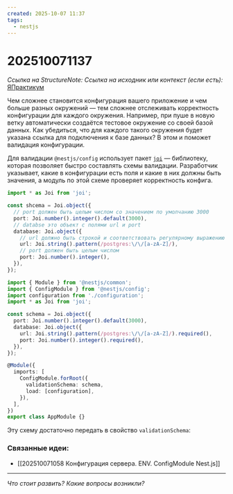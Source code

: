 ```yaml
---
created: 2025-10-07 11:37
tags:
  - nestjs
---
```

# 202510071137
*Ссылка на StructureNote:*
*Ссылка на исходник или контекст (если есть):* [ЯПрактикум](https://practicum.yandex.ru/trainer/backend-nodejs/lesson/64506ddc-7e9d-440a-acf6-bda3f77dd69f/)



Чем сложнее становится конфигурация вашего приложение и чем больше разных окружений — тем сложнее отслеживать корректность конфигурации для каждого окружения. Например, при пуше в новую ветку автоматически создаётся тестовое окружение со своей базой данных. Как убедиться, что для каждого такого окружения будет указана ссылка для подключения к базе данных? В этом и поможет валидация конфигурации.

Для валидации `@nestjs/config` использует пакет [`joi`](https://www.npmjs.com/package/joi) — библиотеку, которая позволяет быстро составлять схемы валидации. Разработчик указывает, какие в конфигурации есть поля и какие в них должны быть значения, а модуль по этой схеме проверяет корректность конфига.

```ts
import * as Joi from 'joi';

const shcema = Joi.object({
  // port должен быть целым числом со значением по умолчанию 3000
  port: Joi.number().integer().default(3000),
  // databse это объект с полями url и port
  database: Joi.object({
    // url должно быть строкой и соответствовать регулярному выражению
    url: Joi.string().pattern(/postgres:\/\/[a-zA-Z]/),
    // port должен быть целым числом
    port: Joi.number().integer(),
  }),
});
```

```ts
import { Module } from '@nestjs/common';
import { ConfigModule } from '@nestjs/config';
import configuration from './configuration';
import * as Joi from 'joi';

const schema = Joi.object({
  port: Joi.number().integer().default(3000),
  database: Joi.object({
    url: Joi.string().pattern(/postgres:\/\/[a-zA-Z]/).required(),
    port: Joi.number().integer().required(),
  }),
});

@Module({
  imports: [
    ConfigModule.forRoot({
      validationSchema: schema,
      load: [configuration],
    }),
  ],
})
export class AppModule {}
```

Эту схему достаточно передать в свойство `validationSchema`:
### Связанные идеи:
* [[202510071058 Конфигурация сервера. ENV. ConfigModule Nest.js]]

---

*Что стоит развить? Какие вопросы возникли?*